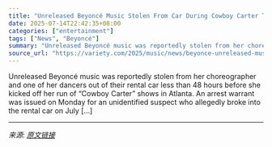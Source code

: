 ```yaml
---
title: "Unreleased Beyoncé Music Stolen From Car During Cowboy Carter Tour in Atlanta"
date: 2025-07-14T22:42:35+08:00
categories: ["entertainment"]
tags: ["News", "Beyoncé"]
summary: "Unreleased Beyoncé music was reportedly stolen from her choreographer and one of her dancers out of their rental car less than 48 hours before she kicked off her run of &#8220;Cowboy Carter&#8221; sho"
source_url: "https://variety.com/2025/music/news/beyonce-unreleased-music-stolen-cowboy-carter-atlanta-1236460204/"
---
```


Unreleased Beyoncé music was reportedly stolen from her choreographer and one of her dancers out of their rental car less than 48 hours before she kicked off her run of &#8220;Cowboy Carter&#8221; shows in Atlanta. An arrest warrant was issued on Monday for an unidentified suspect who allegedly broke into the rental car on July [&#8230;]

---

*来源: [原文链接](https://variety.com/2025/music/news/beyonce-unreleased-music-stolen-cowboy-carter-atlanta-1236460204/)*
